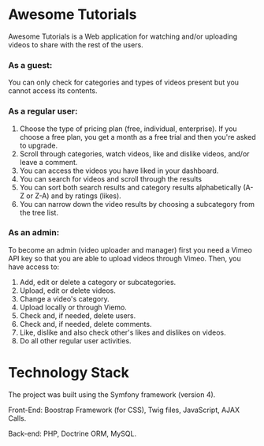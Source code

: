 # Awesome Tutorials

Awesome Tutorials is a Web application for watching and/or uploading videos to share with the rest of the users.

### As a guest:
You can only check for categories and types of videos present but you cannot access its contents.

### As a regular user:
1. Choose the type of pricing plan (free, individual, enterprise). If you choose a free plan, you get a month as a free trial and then you're asked to upgrade.
2. Scroll through categories, watch videos, like and dislike videos, and/or leave a comment.
3. You can access the videos you have liked in your dashboard.
4. You can search for videos and scroll through the results
5. You can sort both search results and category results alphabetically (A-Z or Z-A) and by ratings (likes).
6. You can narrow down the video results by choosing a subcategory from the tree list.

### As an admin:
To become an admin (video uploader and manager) first you need a Vimeo API key so that you are able to upload videos through Vimeo.
Then, you have access to:

1. Add, edit or delete a category or subcategories.
2. Upload, edit or delete videos.
3. Change a video's category.
4. Upload locally or through Viemo.
5. Check and, if needed, delete users.
6. Check and, if needed, delete comments.
7. Like, dislike and also check other's likes and dislikes on videos.
8. Do all other regular user activities.

# Technology Stack
The project was built using the Symfony framework (version 4).

Front-End: Boostrap Framework (for CSS), Twig files, JavaScript, AJAX Calls.

Back-end: PHP, Doctrine ORM, MySQL.


